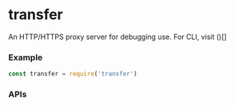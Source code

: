 # transfer

An HTTP/HTTPS proxy server for debugging use. For CLI, visit ()[]

### Example

```js
const transfer = require('transfer')
```

### APIs